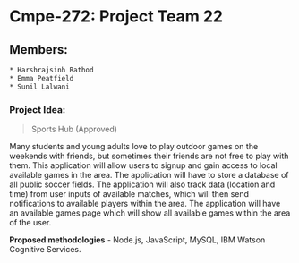 # Cmpe-272:  Project Team 22

## Members:      
```sh
* Harshrajsinh Rathod
* Emma Peatfield
* Sunil Lalwani
```
### Project Idea:

> Sports Hub (Approved)

Many students and young adults love to play outdoor games on the weekends with friends, but sometimes their friends are not free to play with them. This application will allow users to signup and gain access to local available games in the area. The application will have to store a database of all public soccer fields. The application will also track data (location and time) from user inputs of available matches, which will then send notifications to available players within the area. The application will have an available games page which will show all available games within the area of the user. 

**Proposed methodologies** - Node.js, JavaScript, MySQL, IBM Watson Cognitive Services.